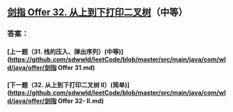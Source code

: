 ## [剑指 Offer 32. 从上到下打印二叉树](https://leetcode-cn.com/problems/merge-two-sorted-lists/)（中等）





### 答案：



#### [上一题（31. 栈的压入、弹出序列）(中等)](https://github.com/sdwwld/leetCode/blob/master/src/main/java/com/wld/java/offer/剑指 Offer 31.md)

#### [下一题（32. 从上到下打印二叉树 II）(简单)](https://github.com/sdwwld/leetCode/blob/master/src/main/java/com/wld/java/offer/剑指 Offer 32- II.md)